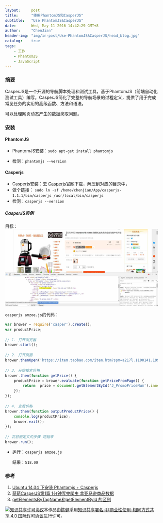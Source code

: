 ```yaml
---
layout:     post
title:      "使用PhantomJS和CasperJS"
subtitle:   "Use PhantomJS&CasperJS"
date:       Wed, May 11 2016 14:42:29 GMT+8
author:     "ChenJian"
header-img: "img/in-post/Use-PhantomJS&CasperJS/head_blog.jpg"
catalog:    true
tags:
    - 工作
    - PhantomJS
    - JavaScript
---
```


### 摘要

CasperJS是一个开源的导航脚本处理和测试工具，基于PhantomJS（前端自动化测试工具）编写。CasperJS简化了完整的导航场景的过程定义，提供了用于完成常见任务的实用的高级函数、方法和语法。

可以处理网页动态产生的数据爬取问题。

### 安装

#### PhantomJS

- PhantomJS安装：`sudo apt-get install phantomjs`

- 检测：`phantomjs --version`

#### Casperjs

- Casperjs安装：去 [Casperjs官网](http://casperjs.org/)下载，解压到对应的目录中，
- 做个链接：
`sudo ln -sf /home/chenjian/App/casperjs-1.1.1/bin/casperjs /usr/local/bin/casperjs`
- 检测：`casperjs --version`


##### CasperJS实例

目标：![淘宝一物品](/img/in-post/Use-PhantomJS&CasperJS/1482053889447_2.jpg)

`casperjs amzoe.js`的代码：

``` javascript
var brower = require('casper').create();
var productPrice;

// 1. 打开浏览器
brower.start();

// 2. 打开页面
brower.thenOpen('https://item.taobao.com/item.htm?spm=a217l.1100141.1998016669-3.3.jUiKPK&id=529573036758');

// 3. 开始搜索价格
brower.then(function getPrice() {
	productPrice = brower.evaluate(function getPriceFromPage() {
		return	price = document.getElementById('J_PromoPriceNum').innerText.trim();
	});
});

// 4. 查看价格
brower.then(function outputProductPrice() {
	console.log(productPrice);
	brower.exit();
});

// 将前面定义的步骤 跑起来
brower.run();
```

- 运行：`casperjs amzoe.js`
	
	结果：`518.00`

### 参考

1. [Ubuntu 14.04 下安装 Phantomjs + Casperjs](http://gaoke0820.blog.163.com/blog/static/2166496520152310371358/)
2. [萌萌CasperJS第1篇 1分钟写完爬虫 拿亚马逊商品数据](http://blog.csdn.net/sagomilk/article/details/20800543)
3. [getElementsByTagName和getElementById 的区别](http://zhidao.baidu.com/link?url=ZLMMj-mkU9b_aHFjEjPmXhHhbGgdosAXekXZgaf3UfYDToiAjkUNUSMz6UBRzMrhwgiw8WWNYIzHr2COeGBAoK)

<a rel="license" href="http://creativecommons.org/licenses/by-nc-sa/4.0/"><img alt="知识共享许可协议" style="border-width:0" src="https://i.creativecommons.org/l/by-nc-sa/4.0/88x31.png" /></a>本作品由<a xmlns:cc="http://creativecommons.org/ns#" href="https://o-my-chenjian.com/2016/05/11/Use-PhantomJS&CasperJS/" property="cc:attributionName" rel="cc:attributionURL">陈健</a>采用<a rel="license" href="http://creativecommons.org/licenses/by-nc-sa/4.0/">知识共享署名-非商业性使用-相同方式共享 4.0 国际许可协议</a>进行许可。
